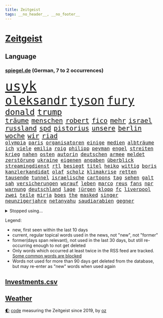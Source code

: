 ```yaml
---
title: Zeitgeist
tags: __no_header__, __no_footer__
---
```


# [Zeitgeist](https://oliz.io/zeitgeist/)

## Language

<h3><a href="https://www.spiegel.de" target="_blank">spiegel.de</a> (German, 7 to 2 occurrences)</h3>
<p style="font-family:monospace">
<span style="font-size:32pt"><a href="news_links.html#usyk" class="new">usyk</a></span>
<br>
<span style="font-size:28pt"><a href="news_links.html#oleksandr" class="current">oleksandr</a></span>
<span style="font-size:28pt"><a href="news_links.html#tyson" class="current">tyson</a></span>
<span style="font-size:28pt"><a href="news_links.html#fury" class="new">fury</a></span>
<br>
<span style="font-size:20pt"><a href="news_links.html#donald" class="current">donald</a></span>
<span style="font-size:20pt"><a href="news_links.html#trump" class="current">trump</a></span>
<br>
<span style="font-size:16pt"><a href="news_links.html#träume" class="new">träume</a></span>
<span style="font-size:16pt"><a href="news_links.html#menschen" class="current">menschen</a></span>
<span style="font-size:16pt"><a href="news_links.html#robert" class="current">robert</a></span>
<span style="font-size:16pt"><a href="news_links.html#fico" class="current">fico</a></span>
<span style="font-size:16pt"><a href="news_links.html#mehr" class="current">mehr</a></span>
<span style="font-size:16pt"><a href="news_links.html#israel" class="current">israel</a></span>
<span style="font-size:16pt"><a href="news_links.html#russland" class="current">russland</a></span>
<span style="font-size:16pt"><a href="news_links.html#spd" class="current">spd</a></span>
<span style="font-size:16pt"><a href="news_links.html#pistorius" class="current">pistorius</a></span>
<span style="font-size:16pt"><a href="news_links.html#unsere" class="current">unsere</a></span>
<span style="font-size:16pt"><a href="news_links.html#berlin" class="current">berlin</a></span>
<span style="font-size:16pt"><a href="news_links.html#woche" class="current">woche</a></span>
<span style="font-size:16pt"><a href="news_links.html#wir" class="current">wir</a></span>
<span style="font-size:16pt"><a href="news_links.html#riad" class="current">riad</a></span>
<br>
<span style="font-size:12pt"><a href="news_links.html#olympia" class="current">olympia</a></span>
<span style="font-size:12pt"><a href="news_links.html#paris" class="current">paris</a></span>
<span style="font-size:12pt"><a href="news_links.html#organisatoren" class="current">organisatoren</a></span>
<span style="font-size:12pt"><a href="news_links.html#einige" class="current">einige</a></span>
<span style="font-size:12pt"><a href="news_links.html#medien" class="current">medien</a></span>
<span style="font-size:12pt"><a href="news_links.html#albträume" class="new">albträume</a></span>
<span style="font-size:12pt"><a href="news_links.html#ich" class="current">ich</a></span>
<span style="font-size:12pt"><a href="news_links.html#viele" class="current">viele</a></span>
<span style="font-size:12pt"><a href="news_links.html#emilia" class="current">emilia</a></span>
<span style="font-size:12pt"><a href="news_links.html#roig" class="new">roig</a></span>
<span style="font-size:12pt"><a href="news_links.html#philipp" class="current">philipp</a></span>
<span style="font-size:12pt"><a href="news_links.html#peyman" class="new">peyman</a></span>
<span style="font-size:12pt"><a href="news_links.html#engel" class="current">engel</a></span>
<span style="font-size:12pt"><a href="news_links.html#streiten" class="current">streiten</a></span>
<span style="font-size:12pt"><a href="news_links.html#krieg" class="current">krieg</a></span>
<span style="font-size:12pt"><a href="news_links.html#nahen" class="current">nahen</a></span>
<span style="font-size:12pt"><a href="news_links.html#osten" class="current">osten</a></span>
<span style="font-size:12pt"><a href="news_links.html#autorin" class="current">autorin</a></span>
<span style="font-size:12pt"><a href="news_links.html#deutschen" class="current">deutschen</a></span>
<span style="font-size:12pt"><a href="news_links.html#armee" class="current">armee</a></span>
<span style="font-size:12pt"><a href="news_links.html#meldet" class="current">meldet</a></span>
<span style="font-size:12pt"><a href="news_links.html#zerstörung" class="current">zerstörung</a></span>
<span style="font-size:12pt"><a href="news_links.html#ukraine" class="current">ukraine</a></span>
<span style="font-size:12pt"><a href="news_links.html#eigenen" class="current">eigenen</a></span>
<span style="font-size:12pt"><a href="news_links.html#angaben" class="current">angaben</a></span>
<span style="font-size:12pt"><a href="news_links.html#überblick" class="current">überblick</a></span>
<span style="font-size:12pt"><a href="news_links.html#streamingdienst" class="current">streamingdienst</a></span>
<span style="font-size:12pt"><a href="news_links.html#rtl" class="current">rtl</a></span>
<span style="font-size:12pt"><a href="news_links.html#besiegt" class="current">besiegt</a></span>
<span style="font-size:12pt"><a href="news_links.html#titel" class="current">titel</a></span>
<span style="font-size:12pt"><a href="news_links.html#heiko" class="new">heiko</a></span>
<span style="font-size:12pt"><a href="news_links.html#wittig" class="new">wittig</a></span>
<span style="font-size:12pt"><a href="news_links.html#boris" class="current">boris</a></span>
<span style="font-size:12pt"><a href="news_links.html#kanzlerkandidat" class="current">kanzlerkandidat</a></span>
<span style="font-size:12pt"><a href="news_links.html#olaf" class="current">olaf</a></span>
<span style="font-size:12pt"><a href="news_links.html#scholz" class="current">scholz</a></span>
<span style="font-size:12pt"><a href="news_links.html#klimakrise" class="current">klimakrise</a></span>
<span style="font-size:12pt"><a href="news_links.html#retten" class="current">retten</a></span>
<span style="font-size:12pt"><a href="news_links.html#tausende" class="current">tausende</a></span>
<span style="font-size:12pt"><a href="news_links.html#tunnel" class="current">tunnel</a></span>
<span style="font-size:12pt"><a href="news_links.html#israelische" class="current">israelische</a></span>
<span style="font-size:12pt"><a href="news_links.html#cartoons" class="current">cartoons</a></span>
<span style="font-size:12pt"><a href="news_links.html#tag" class="current">tag</a></span>
<span style="font-size:12pt"><a href="news_links.html#sehen" class="current">sehen</a></span>
<span style="font-size:12pt"><a href="news_links.html#galt" class="current">galt</a></span>
<span style="font-size:12pt"><a href="news_links.html#sah" class="current">sah</a></span>
<span style="font-size:12pt"><a href="news_links.html#versicherungen" class="current">versicherungen</a></span>
<span style="font-size:12pt"><a href="news_links.html#worauf" class="current">worauf</a></span>
<span style="font-size:12pt"><a href="news_links.html#leben" class="current">leben</a></span>
<span style="font-size:12pt"><a href="news_links.html#marco" class="current">marco</a></span>
<span style="font-size:12pt"><a href="news_links.html#reus" class="current">reus</a></span>
<span style="font-size:12pt"><a href="news_links.html#fans" class="current">fans</a></span>
<span style="font-size:12pt"><a href="news_links.html#npr" class="new">npr</a></span>
<span style="font-size:12pt"><a href="news_links.html#warnung" class="current">warnung</a></span>
<span style="font-size:12pt"><a href="news_links.html#deutschland" class="current">deutschland</a></span>
<span style="font-size:12pt"><a href="news_links.html#lage" class="current">lage</a></span>
<span style="font-size:12pt"><a href="news_links.html#jürgen" class="current">jürgen</a></span>
<span style="font-size:12pt"><a href="news_links.html#klopp" class="current">klopp</a></span>
<span style="font-size:12pt"><a href="news_links.html#fc" class="current">fc</a></span>
<span style="font-size:12pt"><a href="news_links.html#liverpool" class="current">liverpool</a></span>
<span style="font-size:12pt"><a href="news_links.html#zwei" class="current">zwei</a></span>
<span style="font-size:12pt"><a href="news_links.html#teile" class="current">teile</a></span>
<span style="font-size:12pt"><a href="news_links.html#mirja" class="new">mirja</a></span>
<span style="font-size:12pt"><a href="news_links.html#boes" class="new">boes</a></span>
<span style="font-size:12pt"><a href="news_links.html#the" class="current">the</a></span>
<span style="font-size:12pt"><a href="news_links.html#masked" class="new">masked</a></span>
<span style="font-size:12pt"><a href="news_links.html#singer" class="new">singer</a></span>
<span style="font-size:12pt"><a href="news_links.html#neunzigerjahre" class="new">neunzigerjahre</a></span>
<span style="font-size:12pt"><a href="news_links.html#netanyahu" class="current">netanyahu</a></span>
<span style="font-size:12pt"><a href="news_links.html#saudiarabien" class="current">saudiarabien</a></span>
<span style="font-size:12pt"><a href="news_links.html#gegner" class="current">gegner</a></span>
</p>
<details>
<summary>Stopped using...</summary>
<p class="former" style="font-size:12pt">
cristiano(1306) richterin(1306) ronaldo(1306) tempo(1305) anleger(1304) rasant(1304) reformen(1304) spuren(1304) bayerische(1303) frankfurter(1303) großteil(1303) main(1303) pakistan(1303) summe(1303) uhr(1303) zurzeit(1303) brexit(1302) unrecht(1302) vielerorts(1302) fbi(1301) joachim(1301) street(1301) sturz(1301) twitter(1301) funktionieren(1300) post(1300) präsidentschaftswahl(1300) belarus(1299) bildern(1299) erlitten(1299) gerichtshof(1299) mailand(1299) schlechten(1299) williams(1299) winter(1299) 2019(1298) 33(1298) bundesländer(1298) bundespolizei(1298) fleisch(1298) gewissen(1298) smartphone(1298) texas(1298) tobt(1298) verzweifelt(1298) chaos(1297) digitalisierung(1297) rechten(1297) solle(1297) warf(1297) früherer(1296) rassistisch(1296) weißen(1296) anbieten(1295) christine(1295) gemeinden(1295) registriert(1295) sicherheitsbehörden(1295) verunglückt(1295) widerspruch(1295) beraten(1294) bitten(1294) einreisen(1294) verlängerung(1294) zinsen(1294) bestehen(1293) großbritanniens(1293) kreis(1293) sorge(1293) torhüter(1293) venezuela(1293) 3000(1292) beschluss(1292) islamischen(1292) meint(1292) super(1292) premiere(1291) untersuchen(1290) veranstalter(1290) endete(1289) entsetzen(1289) 2030(1287) fit(1287) offiziellen(1285) beiträge(1283) skeptisch(1283) dran(1282) hielten(1281) zurückgegangen(1281) herz(1279) nachgewiesen(1279) ordnung(1279) top(1278) eingeleitet(1277) gang(1276) pkw(1276) trauert(1275) fußballwm(1274) nasa(1274) spitzenreiter(1274) aussehen(1273) erschießt(1273) klimaziele(1273) steffen(1273) informiert(1271) hoffnungen(1270) rang(1268) sportler(1263) bundesnetzagentur(1259) afrikas(1256) staatlichen(1253) startup(1253) gebieten(1249) heizen(1248) marine(1235) einfache(1230) billiger(1228) öffnet(1190) zusammenbruch(1158) carlos(1157) autobahnen(1155) mitverantwortlich(1114) fußballstar(1100) banken(1098) militärische(1097) ministerin(1041) ohnehin(1034) verurteilung(1014) erfolgreichste(1004) entlastung(990) teure(973) zeitungsbericht(971) mike(969) gesetzentwurf(955) tiger(953) kunstwerke(941) abtreibung(939) zentralen(933) einschätzungen(930) stern(927) spezielle(926) militärischen(895) entsteht(886) seltene(880) sank(879) brennt(873) kompromiss(872) lehrerinnen(870) 87(867) klappt(860) fördern(854) lemke(841) steffi(841) verkündete(839) expremier(836) entführung(831) 49(823) einheit(818) bestand(816) emotionalen(816) verwaltung(807) lücken(792) söhne(778) künstlerin(774) gefangenschaft(771) kriegsverbrechen(770) dilemma(764) niedersächsischen(764) günstiger(760) messerattacke(760) wiederaufbau(760) überlebenden(757) erlauben(748) schwarzes(747) recherchen(731) perfekte(726) israelis(715) dänischen(708) stärksten(695) sprung(690) andrew(689) idol(687) anlauf(686) setzten(677) thüringens(675) geste(672) demenz(669) usrepublikaner(662) weitergehen(661) erdbeben(660) 2008(650) freigabe(650) zurückhaltung(648) geheime(639) einladung(628) vizekanzler(622) gott(618) bundesbank(607) eingreifen(606) entstehen(604) gerechtfertigt(604) ernährung(601) tel(593) aufholjagd(591) fortschritt(589) stemmen(589) emissionen(588) begegnung(587) senioren(587) dokumentieren(583) aviv(582) niederlagen(581) überraschenden(577) haustier(575) neymar(574) härtesten(570) auszeichnung(564) verurteilten(561) uskonzern(547) nächtlichen(543) credit(531) suisse(531) geheim(529) langsamer(526) fenster(520) skepsis(520) jahresbeginn(510) colorado(509) vorbereitung(509) kritikern(508) auflaufen(507) muster(507) internationalem(503) verschafft(503) dritter(498) heimische(494) änderung(493) aggressiv(490) bruchteil(488) muslime(480) mythos(474) minderjährige(473) initiative(471) rauchen(470) özdemir(469) metropolen(464) unosicherheitsrat(464) vorstandschef(464) republikanische(462) anderson(459) neunzigerjahren(456) schwache(456) 5000(455) handwerker(451) schweres(447) beantwortet(446) anderswo(445) media(442) nordirland(441) influencer(435) 2007(434) merklich(427) reichelt(425) legalisierung(418) dominieren(417) handelte(414) milliardenschwere(413) insolvent(410) 40jähriger(407) allzu(406) erwarteten(406) hauptrolle(405) kippen(399) lübeck(399) astronomie(393) rohstoff(391) ecuador(388) brachten(386) involviert(384) kleinflugzeug(381) durchgesetzt(376) nachts(372) exkanzler(370) gästen(363) 13jähriger(361) bka(359) kuba(359) regisseurin(352) übergibt(352) anschlägen(350) kredite(350) umstieg(350) barbie(348) eingeliefert(348) pilot(348) zeitungen(348) motto(347) florenz(346) kalifornischen(343) absurd(339) mobilität(339) verzögert(339) ermöglicht(338) übergang(337) bitter(336) zahlungen(332) scott(330) einziehen(328) 29jährige(326) politologe(325) model(323) indischer(322) marschflugkörper(320) abgewehrt(319) anschluss(318) festgestellt(314) awards(311) geheimen(310) benachteiligt(309) hergestellt(309) lieferten(309) dortigen(308) auflösung(306) toronto(305) flieger(303) lebend(303) spitzenfußball(303) sinkende(302) erderwärmung(300) fotografin(297) ezb(296) unterbunden(295) mutmaßliches(294) lichtblick(293) verkehrswende(292) gerichts(290) becken(287) nördlich(285) staus(285) brutaler(284) hunde(284) leitartikel(284) thrones(284) militärisch(283) sofortige(283) iranischer(280) sechsstellige(280) designer(279) manuela(277) schwesig(277) teuersten(268) bayreuth(267) erschweren(266) niemanden(266) gruppenvergewaltigung(264) parlamentswahl(263) terroranschlag(263) küsten(262) re(262) o’connor(261) arizona(260) milizen(259) trendwende(258) ehrung(257) herstellung(257) eigentor(256) freundinnen(255) sperre(255) antonio(253) schiitenmiliz(252) uber(252) israeli(251) unterkunft(251) geschäftsleute(250) stieß(250) bargeld(248) mehrwertsteuer(248) superreiche(248) nachzahlen(247) todesursache(246) angesehen(245) herrchen(245) dirk(244) fame(243) usamerikanerin(243) väter(242) johann(241) neubauten(239) vorzugehen(239) heutigen(238) abhalten(237) harald(236) harmlos(236) neuauflage(234) toptalent(230) aserbaidschan(229) gleicht(227) verfahrens(227) auswertung(226) mehren(226) sicherheitslage(226) bischof(225) lebende(225) 12000(224) bundesfinanzminister(224) gestaltet(222) grippe(222) biopic(221) fußballweltmeister(219) sibirien(218) werkstatt(218) ai(217) milliardenhilfen(217) 1981(216) isst(216) nachbarland(216) gemüse(215) gestiegene(215) klarer(215) lokführer(215) vergehen(215) 43(214) zentralrat(212) 14jährige(206) auskommen(205) gezielte(204) ceo(202) zentralrats(198) wilde(197) aspekte(196) lasst(196) mexikos(196) tennisspieler(196) emotionaler(195) ernähren(195) tagesordnung(195) kochinstitut(194) schuf(194) bevorzugt(193) klassischen(193) milde(193) jahrelange(192) teilgenommen(192) sicherheitsvorkehrungen(190) vertrieben(188) 1990(187) altbundeskanzler(186) gazastreifens(186) geräumt(186) hamasangriff(186) ratlos(186) woods(186) geborene(185) bezirk(184) direkte(183) strafmaßnahmen(183) demokratiefeinde(182) ecuadors(181) tipp(180) menschenrechte(179) muslimen(179) sexualisierte(179) attraktiver(178) state(178) austin(177) beteuert(177) ingenieur(177) zwischenfälle(177) finanzministerium(176) parlamentarier(176) zuständig(176) diktatur(174) raab(174) abzuschaffen(172) informierte(171) positioniert(171) ukrainehilfe(171) wegfallen(171) anerkennen(170) staatsräson(169) hüller(168) raptors(168) topmanager(168) wirtz(168) aktionäre(167) altersgruppe(167) usschauspieler(167) abgefangen(166) aussetzen(166) benkos(166) kulturszene(166) maine(166) siedler(166) warnzeichen(166) 19jährige(165) aufzeichnungen(165) staatlicher(165) 37jährige(161) gespalten(161) group(161) 218(160) ausländer(160) kostenlos(160) sicherheitspersonal(160) wiederbelebt(160) doppelter(159) langstreckenflüge(159) lehrern(159) mayer(159) festen(158) kanye(158) kopie(158) kadewe(157) turnieren(157) überträgt(157) entspannung(155) erlässt(155) fluggäste(155) telefoniert(155) signagruppe(154) illusion(153) kassieren(153) weiterkommen(153) gesetzesänderung(152) trainerwechsel(152) unterbinden(151) zweistaatenlösung(151) überschaubar(151) bernd(149) gigantischen(149) jones(149) eupolitiker(148) frachtschiff(148) geheimnisse(148) lloyd(148) zusagen(148) elite(147) kalten(147) verspätung(147) dänemarks(146) stanley(146) heimatort(144) unverletzt(144) einverstanden(143) ostern(143) abgabe(142) ausgewählt(142) lagarde(142) punkterekord(142) robbie(142) störten(142) insolventen(141) orleans(141) symptome(141) trauen(141) zielen(141) zurückgekehrt(141) ausgespielt(140) demütigungen(140) gesichter(140) wahre(140) 56(139) erschoss(139) biathlon(138) dynamik(137) friedensverhandlungen(137) knapper(136) tausender(136) gymnasien(135) mathe(135) rauch(135) schlimme(135) bändigen(134) herrschaft(134) vorstellungen(134) mediamarktsaturn(133) statistisches(133) defekte(132) liz(132) reparieren(132) wundert(132) hollywoodstern(131) walk(131) bahnen(130) schulz(130) zettel(130) ambitionen(129) edin(129) islamistischer(129) wäldern(129) inspirieren(128) oma(128) spruch(128) stift(128) ergab(127) usdollar(127) weißer(127) erfuhr(126) schokolade(125) amy(124) poltert(124) unionsfraktion(124) lebendig(123) lehrt(123) mitspielt(123) vorhat(123) vermögenswerte(122) winzigen(122) geglaubt(121) investors(121) kragen(121) kulisse(121) palace(121) zugriff(121) containerschiff(120) hugh(120) provokation(120) rammte(120) schwersten(120) fotografen(119) hässlich(119) gebrannt(118) bevorzugen(117) passte(117) befassen(116) beliebteste(116) effektiv(116) brandenburgischen(115) neugier(115) einzigartigen(114) kreise(114) ushilfen(113) 59(112) carlson(112) kaufprämie(112) statistischem(112) tucker(112) umwelthilfe(112) flugzeugs(111) postfaschisten(111) sachschaden(111) asylanträge(110) brocken(110) bränden(110) dreistelligen(110) gespritzt(109) russlandsanktionen(109) single(109) spirit(109) asiatische(108) australischer(108) zigaretten(108) hingelegt(107) landsleuten(107) versammeln(107) norddeutschlands(106) presley(106) schaulustige(106) engsten(105) house(105) nicaragua(105) pisten(105) scheuer(105) skifahrer(105) triebwerk(105) wohnhäuser(105) zulassen(105) premierministerin(103) triumphieren(103) wahlkampfrede(103) wegfall(103) erfolgreichen(102) mossad(102) wertvolle(102) neuerdings(101) voice(101) 1970(100) 2006(100) 400000(100) lily(100) behindert(99) engpässe(99) jetzigen(99) zweifache(99) erschienene(98) gramm(98) hype(98) juchef(97) leroy(97) lukaschenko(97) oman(97) ritual(97) sané(97) ehren(96) kinos(96) befragte(95) alarmierte(94) expertise(94) fulda(94) kassenleistung(94) bauch(93) entwickler(93) weltstar(93) attal(92) eindringlich(92) vorsätze(92) ausgrenzung(91) genuss(91) gespendet(91) haag(91) igh(91) kapitulation(91) lehrkräften(91) marshallplan(91) 160(90) einmischung(90) leonardo(90) maischberger(90) spottet(90) ansprüchen(89) coenbrüder(89) erklärungen(89) faire(89) iranischem(89) kinderärzte(89) mondmission(89) original(89) pay(89) sozialarbeiter(89) euländern(88) expertenrat(88) gedicht(88) gestalt(88) rabatten(88) synchronsprecher(88) begraben(87) erfassen(87) gesperrten(87) konflikts(87) korrigiert(87) ocean(87) stolpert(87) 13jährigen(86) aufgeklärt(86) geschichtsbücher(86) korallen(86) ramadan(86) schwedischer(86) tieres(86) vergibt(86) verletzungspause(86) elton(85) entrückt(85) erzbistum(85) exotische(85) neugeborene(85) notwendigen(85) politischem(85) strukturen(85) substanz(85) besorgniserregenden(84) halbfinaleinzug(84) unerschütterliche(84) uniformen(84) stoppten(83) fragil(82) jena(82) kalte(82) landrat(82) marie(82) teilnehmende(82) drogenschmuggler(81) heroin(81) hohem(81) prüfbericht(81) starensemble(81) entfällt(80) israelpolitik(80) unpopulären(80) verhandlungstag(80) aktienpaket(79) basketballsuperstar(79) belastender(79) hernández(79) philippe(79) zähler(79) ablenkungsmanöver(78) altkanzlerin(78) helles(78) klopps(78) zerlegt(78) überbieten(78) abziehen(77) caren(77) eugipfel(77) miosga(77) nestlé(77) verfolgungsjagd(77) zwang(77) anerkennung(76) kriegsgefangenen(76) platzt(76) völligen(76) einlösen(75) schlüssel(75) ultra(75) verewigt(75) vorkommen(75) fdpminister(74) zeugenaussage(74) dschihad(73) elektrischen(73) equipment(73) fahndet(73) fpöchef(73) prestigeprojekts(73) seltsamer(73) umbaupläne(73) verhandlungstisch(73) witwe(73) dieter(72) digitalpakt(72) missbrauchte(72) pommes(72) unzufriedene(72) aserbaidschanischen(71) dimension(71) gewordene(71) globus(71) hülle(71) intel(71) marathon(71) missachtet(71) olivier(71) signapleite(71) 14000(70) boateng(70) europäischem(70) jérôme(70) mutig(70) regelmäßige(70) sparer(70) tagt(70) telegram(70) zaubern(70) achterbahn(69) beratungsfirma(69) jahresgewinn(69) obst(69) sound(69) treibhausgasemissionen(69) ussenat(69) weltall(69) abenteuerlichen(68) civil(68) decker(68) formulierung(68) gefeuert(68) rogowski(68) 450(67) anwenden(67) gemeinsamer(67) gewaltiges(67) glückliche(67) haustür(67) interner(67) schärfste(67) starkoch(67) unmöglich(67) verendet(67) waffenhilfe(67) darm(66) gruppierungen(66) reichtum(66) stellvertreterin(66) trollt(66) verbal(66) wahlkampfveranstaltung(66) dopingtest(65) einladungen(65) forster(65) rücksichtslos(65) bewerben(64) freigemacht(64) gemäßigte(64) saboteure(64) sanktionsliste(64) verhungern(64) erhoffte(63) potter(63) wütet(63) alijew(62) english(62) flugzeughersteller(62) löcher(62) rasch(62) antisemitismusvorwürfen(61) boatengs(61) lud(61) nullerjahre(61) prüfstand(61) trinidad(61) verkehrsbetriebe(61) übertrieben(61) harington(60) heimpleite(60) jahrestag(60) kit(60) olli(60) substanziellen(60) östlichen(60) bestätigung(59) luxusmarke(59) peta(59) planung(59) sprang(59) äquivalent(59) angreiferin(58) bedürfnisse(58) dorn(58) grundsätzliches(58) usprofiliga(58) verhängen(58) verschollen(58) vögel(58) wodka(58) abhängigkeit(57) bewaffnung(57) bezahlkarten(57) countryalbum(57) dienstreise(57) einfuhr(57) kremlnahen(57) maxim(57) milden(57) prorussischen(57) agenda(56) erheblichem(56) fdpverkehrsminister(56) frühstück(56) geistliche(56) interviews(56) kannte(56) landtagspräsidentin(56) msc(56) pfiff(56) 35000(55) abo(55) angewiesen(55) anschaffung(55) ehrgeizigen(55) elektronischer(55) erwirken(55) munich(55) personalausweis(55) persönlichkeit(55) risse(55) schwelt(55) verbannt(55) zuständigen(55) eskalationsstufe(54) jet(54) usabgeordnete(54) bewundert(53) israelfeindliche(53) messerstecherei(53) unverzüglich(53) wirtschaftsentwicklung(53) 1864(52) beschaffen(52) besetzen(52) bestaunt(52) unschuld(52) episode(51) fälschlicherweise(51) mehrheitlich(51) notoperiert(51) seeleute(51) spezielles(51) firmengruppe(50) kostete(50) rochen(50) verdachts(50) willst(50) anmeldung(49) firmengelände(49) gestrichene(49) hauptfigur(49) mobilitätsforscher(49) vortragen(49) witziger(49) cannabisverbot(48) dopingfall(48) drebin(48) eingesetzte(48) hassliebe(48) höre(48) kanone(48) liam(48) liberal(48) neeson(48) rächen(48) usbotschafter(48) beatmet(47) behinderung(47) burkart(47) enthüllen(47) kirsten(47) kitas(47) kristoffer(47) künstlich(47) leichtathleten(47) olsson(47) wespen(47) würdigen(47) zusammenschluss(47) abschiedstournee(46) aufzeichnung(46) berlinfriedrichshain(46) kanadischer(46) telefonate(46) verschärfte(46) cat(45) cook(45) fertigstellung(45) gewagte(45) hintereinander(45) mehrmonatigen(45) rollstuhlfahrer(45) rüstung(45) grube(44) landeskriminalamt(44) nächtliches(44) plastikverschmutzung(44) vorab(44) einzusetzen(43) khamenei(43) lka(43) mies(43) selbstbewusstsein(43) spionierte(43) vorlage(43) abgrund(42) beschießt(42) fastenmonats(42) oppositionsführerin(42) sommermärchenprozess(42) 16000(41) akkus(41) erhebung(41) kosmos(41) polizeiuniform(41) thailänder(41) wiederbelebung(41) barrier(40) eigentumswohnung(40) lehre(40) pavillon(40) reef(40) regierungschefs(40) batteriepakets(39) erfolgreicher(39) gartenteich(39) gesunde(39) millionenzahlungen(39) ostdeutscher(39) tvduell(39) ufo(39) unoexperten(39) verona(39) weltraumschrott(39) agent(38) eingemischt(38) kates(38) käufern(38) wendungen(38) fluglinie(37) moderiert(37) radfahrstreifen(37) ushersteller(37) 2039(36) award(36) flugbegleiterinnen(36) hunderten(36) orientierung(36) playoffteilnahme(36) vereinbar(36) wiedersehen(36) zaubert(36) brust(35) flüchtete(35) hergestellte(35) spannung(35) 58jährige(34) abgebrannt(34) bvbprofi(34) haltbar(34) heißes(34) kinohit(34) pin(34) plötzliche(34) unfallstelle(34) vorzubereiten(34) 14jährigen(33) alleinerziehende(33) beeindruckende(33) dragon(33) respektlos(33) scheut(33) spohr(33) 2029(32) passagieren(32) shoppingcenter(32) techunternehmer(32) vorstandsvorsitzender(32) abrufbar(31) flirten(31) altkanzler(30) drosten(30) einspielen(30) geeint(30) hassen(30) josh(30) källenius(30) mentalen(30) mercedeschef(30) ola(30) superfood(30) vorschriften(30) eskalierende(29) klimaanlage(29) komplizierter(29) rüdiger(29) scheiterten(29) überlässt(29) grundschulen(28) kasia(28) lenhardt(28) lobbyverband(28) schwangerschaftsabbruch(28) schwellenländern(28) tragbar(28) unbegründet(28) zeche(28) großstädte(27) no(27) pamela(27) potenzial(27) unterschieden(27) ausgelastet(26) beisheim(26) fisker(26) grundlegende(26) regnerisch(26) riskante(26) saufrituale(26) school(26) whu(26) armenien(25) beeinflusste(25) genderverbot(25) isolieren(25) messner(25) princess(25) ursachen(25) aaron(24) akut(24) benachbarten(24) bruders(24) kurier(24) schlüsse(24) unerwünschte(24) verschenkt(24) wöchentlich(24) zukommen(24) abtreibungsrecht(23) arzneimittel(23) bahntickets(23) eroller(23) escooter(23) gesellschaftlichen(23) polizeieinsätze(23) rauschende(23) unerschwinglich(23) verziert(23) zählten(23) berühmter(22) biergarten(22) gangs(22) alan(21) biergärten(21) brückeneinsturz(21) coughlan(21) erneuert(21) gaspreis(21) luftaufnahmen(21) nda(21) nicola(21) getreten(20) haub(20) paragraf(20) quecksilber(20) schokohasen(20) versorgungslage(20) waffenexporte(20) abbas(19) außenexperten(19) brandstiftung(19) falschparker(19) hochgeschwindigkeitszug(19) islamischer(19) milchstraße(19) minderheit(19) pianist(19) containerschiffs(18) denkbar(18) drohung(18) lateinamerika(18) libanesische(18) ostpolitik(18) pink(18) reisebus(18) sozialer(18) vielerlei(18) bergamo(17) churchill(17) dringlicher(17) lngterminal(17) pensionierte(17) ungestört(17) alleinsein(16) austrian(16) belarussischen(16) hbo(16) höherer(16) jontay(16) konstruktion(16) porter(16) verweigern(16) vorfahren(16) wettbetrug(16) äpfeln(16) anschläge(15) dunst(15) iraner(15) lenhardts(15) negativrekord(15) photo(15) press(15) tabubruch(15) talkshows(15) zehnjährigen(15) elektronische(14) grobe(14) mobilisieren(14) naher(14) passus(14) rechnung(14) schürt(14) unbesiegbar(14) eigenständiger(13) einberufen(13) gucken(13) jubiläumsfeier(13) orenburg(13) ostküste(13) versammelter(13) gelegenheiten(12) hundebox(12) reporterfrage(12) terroristisches(12) unterschätzen(12) verkehrsmittel(12) xiaomi(12) draft(11) elfmeterschießen(11) fortwo(11) genf(11) hühnerfüße(11) kaninchen(11) smart(11) sonnenfinsternis(11)
</p>
</details>
<p>Legend:
<ul>
<li><span class="new">new</span>, first seen within the last 10 days</li>
<li><span class="current">current</span>, regular topical words used in the news, not "new", not "former"</li>
<li><span class="former">former(days span relevant)</span>, not used in the last 30 days, but still re-occurring enough to not get deleted</li>
<li>Only words which occurred at least twice in the RSS feed are tracked. <a href="language/filters.py">Some common words are blocked</a></li>
<li>Words not used for more than 90 days get deleted from the database, but may re-enter as "new" words when used again</li>
</ul>
</p>

## [Investments](investments.html)[.csv](investments.csv)

## [Weather](weather.html)

<footer>
<a href="javascript:toggleTheme()" class="nav">🌓</a>
<a href="https://github.com/ooz/zeitgeist">code</a> measuring the Zeitgeist since 2019, by <a href="https://oliz.io">oz</a>
</footer>
